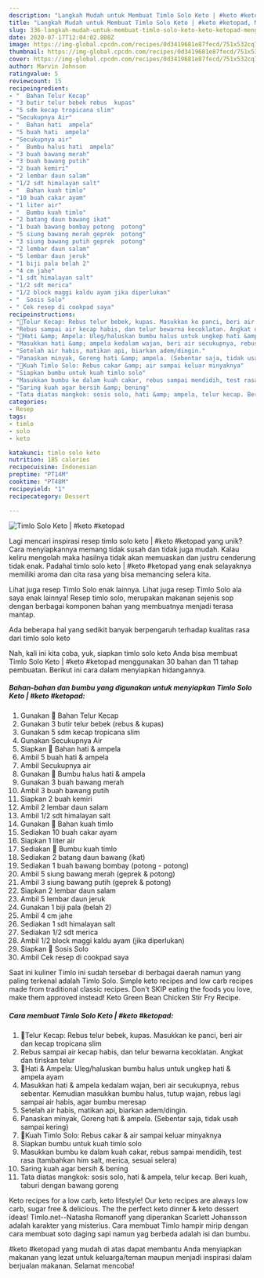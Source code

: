 ```yaml
---
description: "Langkah Mudah untuk Membuat Timlo Solo Keto | #keto #ketopad, Menggugah Selera"
title: "Langkah Mudah untuk Membuat Timlo Solo Keto | #keto #ketopad, Menggugah Selera"
slug: 336-langkah-mudah-untuk-membuat-timlo-solo-keto-keto-ketopad-menggugah-selera
date: 2020-07-17T12:04:02.808Z
image: https://img-global.cpcdn.com/recipes/0d3419681e87fecd/751x532cq70/timlo-solo-keto-keto-ketopad-foto-resep-utama.jpg
thumbnail: https://img-global.cpcdn.com/recipes/0d3419681e87fecd/751x532cq70/timlo-solo-keto-keto-ketopad-foto-resep-utama.jpg
cover: https://img-global.cpcdn.com/recipes/0d3419681e87fecd/751x532cq70/timlo-solo-keto-keto-ketopad-foto-resep-utama.jpg
author: Marvin Johnson
ratingvalue: 5
reviewcount: 15
recipeingredient:
- "  Bahan Telur Kecap"
- "3 butir telur bebek rebus  kupas"
- "5 sdm kecap tropicana slim"
- "Secukupnya Air"
- "  Bahan hati  ampela"
- "5 buah hati  ampela"
- "Secukupnya air"
- "  Bumbu halus hati  ampela"
- "3 buah bawang merah"
- "3 buah bawang putih"
- "2 buah kemiri"
- "2 lembar daun salam"
- "1/2 sdt himalayan salt"
- "  Bahan kuah timlo"
- "10 buah cakar ayam"
- "1 liter air"
- "  Bumbu kuah timlo"
- "2 batang daun bawang ikat"
- "1 buah bawang bombay potong  potong"
- "5 siung bawang merah geprek  potong"
- "3 siung bawang putih geprek  potong"
- "2 lembar daun salam"
- "5 lembar daun jeruk"
- "1 biji pala belah 2"
- "4 cm jahe"
- "1 sdt himalayan salt"
- "1/2 sdt merica"
- "1/2 block maggi kaldu ayam jika diperlukan"
- "  Sosis Solo"
- " Cek resep di cookpad saya"
recipeinstructions:
- "🍃Telur Kecap: Rebus telur bebek, kupas. Masukkan ke panci, beri air dan kecap tropicana slim"
- "Rebus sampai air kecap habis, dan telur bewarna kecoklatan. Angkat dan tiriskan telur"
- "🍃Hati &amp; Ampela: Uleg/haluskan bumbu halus untuk ungkep hati &amp; ampela ayam"
- "Masukkan hati &amp; ampela kedalam wajan, beri air secukupnya, rebus sebentar. Kemudian masukkan bumbu halus, tutup wajan, rebus lagi sampai air habis, agar bumbu meresap"
- "Setelah air habis, matikan api, biarkan adem/dingin."
- "Panaskan minyak, Goreng hati &amp; ampela. (Sebentar saja, tidak usah sampai kering)"
- "🍃Kuah Timlo Solo: Rebus cakar &amp; air sampai keluar minyaknya"
- "Siapkan bumbu untuk kuah timlo solo"
- "Masukkan bumbu ke dalam kuah cakar, rebus sampai mendidih, test rasa (tambahkan him salt, merica, sesuai selera)"
- "Saring kuah agar bersih &amp; bening"
- "Tata diatas mangkok: sosis solo, hati &amp; ampela, telur kecap. Beri kuah, taburi dengan bawang goreng"
categories:
- Resep
tags:
- timlo
- solo
- keto

katakunci: timlo solo keto 
nutrition: 185 calories
recipecuisine: Indonesian
preptime: "PT14M"
cooktime: "PT48M"
recipeyield: "1"
recipecategory: Dessert

---
```



![Timlo Solo Keto | #keto #ketopad](https://img-global.cpcdn.com/recipes/0d3419681e87fecd/751x532cq70/timlo-solo-keto-keto-ketopad-foto-resep-utama.jpg)

Lagi mencari inspirasi resep timlo solo keto | #keto #ketopad yang unik? Cara menyiapkannya memang tidak susah dan tidak juga mudah. Kalau keliru mengolah maka hasilnya tidak akan memuaskan dan justru cenderung tidak enak. Padahal timlo solo keto | #keto #ketopad yang enak selayaknya memiliki aroma dan cita rasa yang bisa memancing selera kita.

Lihat juga resep Timlo Solo enak lainnya. Lihat juga resep Timlo Solo ala saya enak lainnya! Resep timlo solo, merupakan makanan sejenis sop dengan berbagai komponen bahan yang membuatnya menjadi terasa mantap.

Ada beberapa hal yang sedikit banyak berpengaruh terhadap kualitas rasa dari timlo solo keto 

Nah, kali ini kita coba, yuk, siapkan timlo solo keto  Anda bisa membuat Timlo Solo Keto | #keto #ketopad menggunakan 30 bahan dan 11 tahap pembuatan. Berikut ini cara dalam menyiapkan hidangannya.

<!--inarticleads1-->

##### Bahan-bahan dan bumbu yang digunakan untuk menyiapkan Timlo Solo Keto | #keto #ketopad:

1. Gunakan  🍃 Bahan Telur Kecap
1. Gunakan 3 butir telur bebek (rebus &amp; kupas)
1. Gunakan 5 sdm kecap tropicana slim
1. Gunakan Secukupnya Air
1. Siapkan  🍃 Bahan hati &amp; ampela
1. Ambil 5 buah hati &amp; ampela
1. Ambil Secukupnya air
1. Gunakan  🍃 Bumbu halus hati &amp; ampela
1. Gunakan 3 buah bawang merah
1. Ambil 3 buah bawang putih
1. Siapkan 2 buah kemiri
1. Ambil 2 lembar daun salam
1. Ambil 1/2 sdt himalayan salt
1. Gunakan  🍃 Bahan kuah timlo
1. Sediakan 10 buah cakar ayam
1. Siapkan 1 liter air
1. Sediakan  🍃 Bumbu kuah timlo
1. Sediakan 2 batang daun bawang (ikat)
1. Sediakan 1 buah bawang bombay (potong - potong)
1. Ambil 5 siung bawang merah (geprek &amp; potong)
1. Ambil 3 siung bawang putih (geprek &amp; potong)
1. Siapkan 2 lembar daun salam
1. Ambil 5 lembar daun jeruk
1. Gunakan 1 biji pala (belah 2)
1. Ambil 4 cm jahe
1. Sediakan 1 sdt himalayan salt
1. Sediakan 1/2 sdt merica
1. Ambil 1/2 block maggi kaldu ayam (jika diperlukan)
1. Siapkan  🍃 Sosis Solo
1. Ambil  Cek resep di cookpad saya


Saat ini kuliner Timlo ini sudah tersebar di berbagai daerah namun yang paling terkenal adalah Timlo Solo. Simple keto recipes and low carb recipes made from traditional classic recipes. Don&#39;t SKIP eating the foods you love, make them approved instead! Keto Green Bean Chicken Stir Fry Recipe. 

<!--inarticleads2-->

##### Cara membuat Timlo Solo Keto | #keto #ketopad:

1. 🍃Telur Kecap: Rebus telur bebek, kupas. Masukkan ke panci, beri air dan kecap tropicana slim
1. Rebus sampai air kecap habis, dan telur bewarna kecoklatan. Angkat dan tiriskan telur
1. 🍃Hati &amp; Ampela: Uleg/haluskan bumbu halus untuk ungkep hati &amp; ampela ayam
1. Masukkan hati &amp; ampela kedalam wajan, beri air secukupnya, rebus sebentar. Kemudian masukkan bumbu halus, tutup wajan, rebus lagi sampai air habis, agar bumbu meresap
1. Setelah air habis, matikan api, biarkan adem/dingin.
1. Panaskan minyak, Goreng hati &amp; ampela. (Sebentar saja, tidak usah sampai kering)
1. 🍃Kuah Timlo Solo: Rebus cakar &amp; air sampai keluar minyaknya
1. Siapkan bumbu untuk kuah timlo solo
1. Masukkan bumbu ke dalam kuah cakar, rebus sampai mendidih, test rasa (tambahkan him salt, merica, sesuai selera)
1. Saring kuah agar bersih &amp; bening
1. Tata diatas mangkok: sosis solo, hati &amp; ampela, telur kecap. Beri kuah, taburi dengan bawang goreng


Keto recipes for a low carb, keto lifestyle! Our keto recipes are always low carb, sugar free &amp; delicious. The the perfect keto dinner &amp; keto dessert ideas! Timlo.net--Natasha Romanoff yang diperankan Scarlett Johansson adalah karakter yang misterius. Cara membuat Timlo hampir mirip dengan cara membuat soto daging sapi namun yag berbeda adalah isi dan bumbu. 

 #keto #ketopad yang mudah di atas dapat membantu Anda menyiapkan makanan yang lezat untuk keluarga/teman maupun menjadi inspirasi dalam berjualan makanan. Selamat mencoba!
